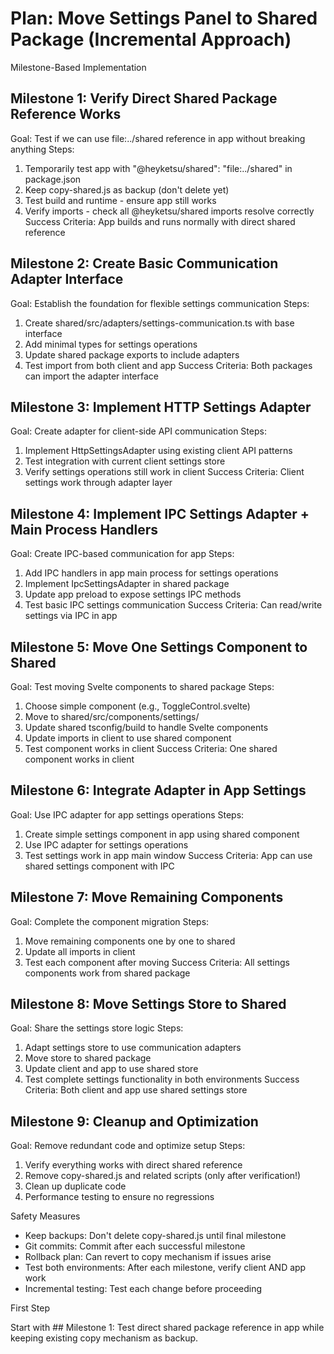 # Plan: Move Settings Panel to Shared Package (Incremental Approach)

Milestone-Based Implementation

## Milestone 1: Verify Direct Shared Package Reference Works

Goal: Test if we can use file:../shared reference in app without breaking anything
Steps:

1. Temporarily test app with "@heyketsu/shared": "file:../shared" in package.json
2. Keep copy-shared.js as backup (don't delete yet)
3. Test build and runtime - ensure app still works
4. Verify imports - check all @heyketsu/shared imports resolve correctly
   Success Criteria: App builds and runs normally with direct shared reference

## Milestone 2: Create Basic Communication Adapter Interface

Goal: Establish the foundation for flexible settings communication
Steps:

1. Create shared/src/adapters/settings-communication.ts with base interface
2. Add minimal types for settings operations
3. Update shared package exports to include adapters
4. Test import from both client and app
   Success Criteria: Both packages can import the adapter interface

## Milestone 3: Implement HTTP Settings Adapter

Goal: Create adapter for client-side API communication
Steps:

1. Implement HttpSettingsAdapter using existing client API patterns
2. Test integration with current client settings store
3. Verify settings operations still work in client
   Success Criteria: Client settings work through adapter layer

## Milestone 4: Implement IPC Settings Adapter + Main Process Handlers

Goal: Create IPC-based communication for app
Steps:

1. Add IPC handlers in app main process for settings operations
2. Implement IpcSettingsAdapter in shared package
3. Update app preload to expose settings IPC methods
4. Test basic IPC settings communication
   Success Criteria: Can read/write settings via IPC in app

## Milestone 5: Move One Settings Component to Shared

Goal: Test moving Svelte components to shared package
Steps:

1. Choose simple component (e.g., ToggleControl.svelte)
2. Move to shared/src/components/settings/
3. Update shared tsconfig/build to handle Svelte components
4. Update imports in client to use shared component
5. Test component works in client
   Success Criteria: One shared component works in client

## Milestone 6: Integrate Adapter in App Settings

Goal: Use IPC adapter for app settings operations
Steps:

1. Create simple settings component in app using shared component
2. Use IPC adapter for settings operations
3. Test settings work in app main window
   Success Criteria: App can use shared settings component with IPC

## Milestone 7: Move Remaining Components

Goal: Complete the component migration
Steps:

1. Move remaining components one by one to shared
2. Update all imports in client
3. Test each component after moving
   Success Criteria: All settings components work from shared package

## Milestone 8: Move Settings Store to Shared

Goal: Share the settings store logic
Steps:

1. Adapt settings store to use communication adapters
2. Move store to shared package
3. Update client and app to use shared store
4. Test complete settings functionality in both environments
   Success Criteria: Both client and app use shared settings store

## Milestone 9: Cleanup and Optimization

Goal: Remove redundant code and optimize setup
Steps:

1. Verify everything works with direct shared reference
2. Remove copy-shared.js and related scripts (only after verification!)
3. Clean up duplicate code
4. Performance testing to ensure no regressions

Safety Measures

- Keep backups: Don't delete copy-shared.js until final milestone
- Git commits: Commit after each successful milestone
- Rollback plan: Can revert to copy mechanism if issues arise
- Test both environments: After each milestone, verify client AND app work
- Incremental testing: Test each change before proceeding

First Step

Start with ## Milestone 1: Test direct shared package reference in app while keeping existing copy mechanism as backup.

